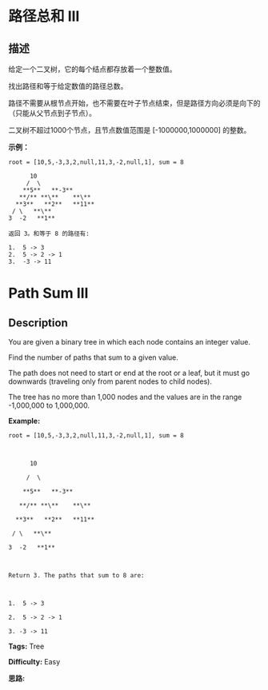 # 路径总和 III

## 描述

给定一个二叉树，它的每个结点都存放着一个整数值。

找出路径和等于给定数值的路径总数。

路径不需要从根节点开始，也不需要在叶子节点结束，但是路径方向必须是向下的（只能从父节点到子节点）。

二叉树不超过1000个节点，且节点数值范围是 [-1000000,1000000] 的整数。

**示例：**

    
    
    root = [10,5,-3,3,2,null,11,3,-2,null,1], sum = 8
    
          10
         /  \
        **5**   **-3**
       **/** **\**    **\**
      **3**   **2**   **11**
     / \   **\**
    3  -2   **1**
    
    返回 3。和等于 8 的路径有:
    
    1.  5 -> 3
    2.  5 -> 2 -> 1
    3.  -3 -> 11
    



# Path Sum III

## Description



You are given a binary tree in which each node contains an integer value.

Find the number of paths that sum to a given value.

The path does not need to start or end at the root or a leaf, but it must go downwards (traveling only from parent nodes to child nodes).

The tree has no more than 1,000 nodes and the values are in the range -1,000,000 to 1,000,000.

**Example:**

    
    
    root = [10,5,-3,3,2,null,11,3,-2,null,1], sum = 8
    
          10
         /  \
        **5**   **-3**
       **/** **\**    **\**
      **3**   **2**   **11**
     / \   **\**
    3  -2   **1**
    
    Return 3. The paths that sum to 8 are:
    
    1.  5 -> 3
    2.  5 -> 2 -> 1
    3. -3 -> 11
    


**Tags:** Tree

**Difficulty:** Easy

**思路:**
